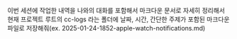 이번 세션에 작업한 내역을 나와의 대화를 포함해서 마크다운 문서로 자세히 정리해서
현재 프로젝트 루트의 cc-logs 라는 폴더에 날짜, 시간, 간단한 주제가 포함된
마크다운 파일로 저장해줘(ex. 2025-01-24-1852-apple-watch-notifications.md)
